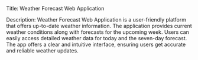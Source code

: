 Title: Weather Forecast Web Application

Description:
Weather Forecast Web Application is a user-friendly platform that offers up-to-date weather information. The application provides current weather conditions along with forecasts for the upcoming week. Users can easily access detailed weather data for today and the seven-day forecast. The app offers a clear and intuitive interface, ensuring users get accurate and reliable weather updates.